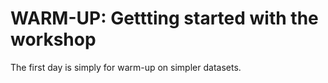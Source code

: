 # WARM-UP: Gettting started with the workshop

The first day is simply for warm-up on simpler datasets. 